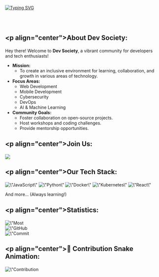 <br>
<br>

[![Typing SVG](https://readme-typing-svg.herokuapp.com/?color=adadad&size=35&center=true&vCenter=true&width=1000&lines=Welcome+to+Dev+Society!+👨‍💻)](https://git.io/typing-svg)

<br>
<br>

## <p align=\"center\"><strong>About Dev Society:</strong></p>

<p align=\"center\">Hey there! Welcome to <strong>Dev Society</strong>, a vibrant community for developers and tech enthusiasts!</p>

<ul>
  <li><strong>Mission:</strong>
    <ul>
      <li>To create an inclusive environment for learning, collaboration, and growth in various areas of technology.</li>
    </ul>
  </li>
  <li><strong>Focus Areas:</strong>
    <ul>
      <li>Web Development</li>
      <li>Mobile Development</li>
      <li>Cybersecurity</li>
      <li>DevOps</li>
      <li>AI & Machine Learning</li>
    </ul>
  </li>
  <li><strong>Community Goals:</strong>
    <ul>
      <li>Foster collaboration on open-source projects.</li>
      <li>Host workshops and coding challenges.</li>
      <li>Provide mentorship opportunities.</li>
    </ul>
  </li>
</ul>

## <p align=\"center\"><strong>Join Us:</strong></p>

<div align=\"center\"> 
  <a href=\"https://discord.gg/vPuhUNQjNS\" target=\"_blank\"><img src=\"https://img.shields.io/badge/Discord-7289DA?style=for-the-badge&logo=discord&logoColor=white\" target=\"_blank\"></a>
</div>

## <p align=\"center\"><strong>Our Tech Stack:</strong></p>

<p align=\"center\">
  <img src=\"https://raw.githubusercontent.com/devicons/devicon/master/icons/javascript/javascript-original.svg\" alt=\"JavaScript\" width=\"40\" height=\"40\" style=\"margin: 0 10px;\"/>
  <img src=\"https://raw.githubusercontent.com/devicons/devicon/master/icons/python/python-original.svg\" alt=\"Python\" width=\"40\" height=\"40\" style=\"margin: 0 10px;\"/>
  <img src=\"https://raw.githubusercontent.com/devicons/devicon/master/icons/docker/docker-original.svg\" alt=\"Docker\" width=\"40\" height=\"40\" style=\"margin: 0 10px;\"/>
  <img src=\"https://raw.githubusercontent.com/devicons/devicon/master/icons/kubernetes/kubernetes-plain.svg\" alt=\"Kubernetes\" width=\"40\" height=\"40\" style=\"margin: 0 10px;\"/>
  <img src=\"https://raw.githubusercontent.com/devicons/devicon/master/icons/react/react-original.svg\" alt=\"React\" width=\"40\" height=\"40\" style=\"margin: 0 10px;\"/>
</p>

<p align=\"center\">And more... (Always learning!) </p>

## <p align=\"center\"><strong>Statistics:</strong></p>

<p align=\"center\">
  <img src=\"https://github-readme-stats.vercel.app/api/top-langs/?username=YOUR_USERNAME&layout=compact&theme=radical\" alt=\"Most Used Languages\"/>
  <br>
  <img src=\"https://github-readme-stats.vercel.app/api?username=YOUR_USERNAME&show_icons=true&theme=radical&count_private=true\" alt=\"GitHub Stats\"/>
  <br>
  <img src=\"https://github-readme-streak-stats.herokuapp.com/?user=YOUR_USERNAME&theme=radical\" alt=\"Commit Streak\"/>
</p>

## <p align=\"center\"><strong>🐍 Contribution Snake Animation:</strong></p>

<p align=\"center\">
  <img src=\"https://raw.githubusercontent.com/YOUR_USERNAME/YOUR_USERNAME/output/github-contribution-grid-snake-dark.svg\" alt=\"Contribution Snake Animation\"/>
</p>

